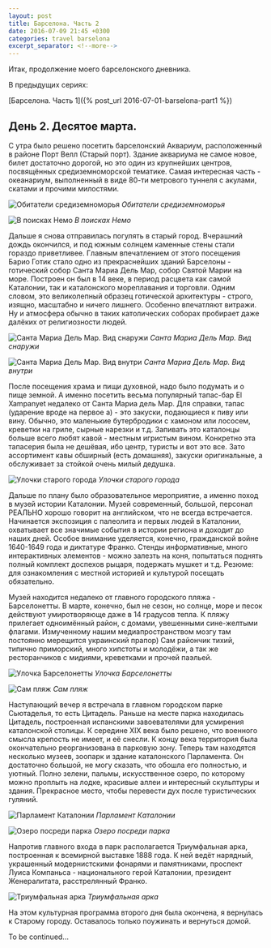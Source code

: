 ```yaml
---
layout: post
title: Барселона. Часть 2
date: 2016-07-09 21:45 +0300
categories: travel barselona
excerpt_separator: <!--more-->
---
```

Итак, продолжение моего барселонского дневника.

В предыдущих сериях:

[Барселона. Часть 1]({% post_url 2016-07-01-barselona-part1 %})
<!--more-->

## День 2. Десятое марта.

С утра было решено посетить барселонский Аквариум, расположенный в районе Порт Велл (Старый порт). Здание аквариума не самое новое, билет достаточно дорогой, но это один из крупнейших центров, посвящённых средиземноморской тематике. Самая интересная часть - океанариум, выполненный в виде 80-ти метрового туннеля с акулами, скатами и прочими милостями.

![Обитатели средиземноморья](/images/aqua1.jpeg "В поисках Немо") 
*Обитатели средиземноморья*

![В поисках Немо](/images/aqua2.jpeg "В поисках Немо") 
*В поисках Немо*

Дальше я снова отправилась погулять в старый город. Вчерашний дождь окончился, и под южным солнцем каменные стены стали гораздо приветливее. Главным впечатлением от этого посещения Барио Готик стало одно из прекраснейших зданий Барселоны - готический собор Санта Мариа Дель Мар, собор Святой Марии на море. Построен он был в 14 веке, в период расцвета как самой Каталонии, так и каталонского мореплавания и торговли. Одним словом, это великолепный образец готической архитектуры - строго, изящно, масштабно и ничего лишнего. Особенно впечатляют витражи. Ну и атмосфера обычно в таких католических соборах пробирает даже далёких от религиозности людей.

![Санта Мариа Дель Мар. Вид снаружи](/images/del_mar_ext.jpeg "Санта Мариа Дель Мар. Вид снаружи") 
*Санта Мариа Дель Мар. Вид снаружи*

![Санта Мариа Дель Мар. Вид внутри](/images/del_mar_ent.jpeg "Санта Мариа Дель Мар. Вид внутри") 
*Санта Мариа Дель Мар. Вид внутри*

После посещения храма и пищи духовной, надо было подумать и о пище земной. А именно посетить весьма популярный тапас-бар 
El Xampanyet недалеко от Санта Мариа дель Мар. Для справки, тапас (ударение вроде на первое а) - это закуски, подающиеся к пиву или вину. Обычно, это маленькие бутербродики с хамоном или лососем, креветки на гриле, сырные нарезки и т.д. Запивать это каталонцы больше всего любят кавой - местным игристым вином. Конкретно эта тапасерия была не дешёвая, ибо центр, туристы и вот это все. Зато ассортимент кавы обширный (есть домашняя), закуски оригинальные, а обслуживает за стойкой очень милый дедушка. 

![Улочки старого города](/images/old_town_street.jpeg "Улочки старого города") 
*Улочки старого города*

Дальше по плану было образовательное мероприятие, а именно поход в музей истории Каталонии. Музей современный, большой, персонал РЕАЛЬНО хорошо говорит на английском, что не всегда встречается. Начинается экспозиция с палеолита и первых людей в Каталонии, охватывает все значимые события в истории региона и доходит до наших дней. Особое внимание уделяется, конечно, гражданской войне 1640-1649 года и диктатуре Франко. Стенды информативные, много интерактивных элементов - можно залезть на коня, попытаться поднять полный комплект доспехов рыцаря, подержать мушкет и т.д. Резюме: для ознакомления с местной историей и культурой посещать обязательно.

Музей находится недалеко от главного городского пляжа - Барселонетты. В марте, конечно, был не сезон, но солнце, море и песок действуют умиротворяюще даже в 14 градусов тепла. К пляжу прилегает одноимённый район, с домами, увешенными сине-желтыми флагами. Измученному нашим медиапространством мозгу там постоянно мерещится украинский прапор) Сам райончик тихий, типично приморский, много хипстоты и молодёжи, а так же ресторанчиков с мидиями, креветками и прочей паэльей.

![Улочка Барселонетты](/images/barselonetta_street.jpeg "Улочка Барселонетты") 
*Улочка Барселонетты*

![Сам пляж](/images/beach.jpeg "Сам пляж") 
*Сам пляж*

Наступающий вечер я встречала в главном городском парке Сьютаделья, то есть Цитадель. Раньше на месте парка находилась Цитадель, построенная испанскими завоевателями для усмирения каталонской столицы. К середине XIX века было решено, что военного смысла крепость не имеет, и её снесли. К концу века территория была окончательно реорганизована в парковую зону. Теперь там находятся несколько музеев, зоопарк и здание каталонского Парламента.  Он достаточно большой, не могу сказать, что обошла его полностью, и уютный. Полно зелени, пальмы, искусственное озеро, по которому можно проплыть на лодке, красивые аллеи и интересный скульптуры и здания. Прекрасное место, чтобы перевести дух после туристических гуляний.

![Парламент Каталонии](/images/parlament.jpeg "Парламент Каталонии") 
*Парламент Каталонии*

![Озеро посреди парка](/images/lake.jpeg "Озеро посреди парка") 
*Озеро посреди парка*

Напротив главного входа в парк располагается Триумфальная арка, построенная к всемирной выставке 1888 года. К ней ведёт нарядный, украшенный модернистскими фонарями и памятниками, проспект Луиса Компаньса - национального герой Каталонии, президент Женералитата, расстрелянный Франко. 

![Триумфальная арка](/images/arkdetriumph.jpeg "Триумфальная арка") 
*Триумфальная арка*

На этом культурная программа второго дня была окончена, я вернулась к Старому городу. Оставалось только поужинать и вернуться домой.

To be continued...